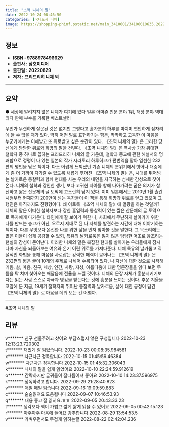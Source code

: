 ```yaml
---
title: "초역 니체의 말"
date: 2022-10-24 08:46:50
categories: [국내도서 니체]
image: https://shopping-phinf.pstatic.net/main_3410601/34106010635.20221019114804.jpg
---
```


## **정보**

- **ISBN : 9788978496629**
- **출판사 : 삼호미디어**
- **출판일 : 20220829**
- **저자 : 프리드리히 니체 외**

------



## **요약**



● 세상에 알려지지 않은 니체가 여기에 있다
일본 아마존 인문 분야 1위, 
해당 분야 역대 최다 판매 부수를 기록한 베스트셀러

무언가 뚜렷하게 잘못된 것은 없지만 그렇다고 홀가분히 하루를 마치며 편안하게 잠자리에 들 수 없을 때가 있다. 딱히 어떤 말로 표현하기는 힘든, 막막하고 고독한 이 마음을 누군가에게는 이해받고 또 위로받고 싶은 순간이 있다. 《초역 니체의 말》은 그러한 당신에게 담담한 위로와 희망의 말을 건넨다.
《초역 니체의 말》은 역사상 가장 위대한 철학자 중 하나로 꼽히는 프리드리히 니체의 글 가운데, 철학과 종교에 관한 해설서의 명쾌함으로 정평이 나 있는 일본의 작가 시라토리 하루히코가 편번역을 맡아 엄선한 232편의 명언을 담은 책이다. 다소 어렵게 느껴졌던 기존 니체의 분위기에서 벗어나 대중에게 좀 더 가까이 다가갈 수 있도록 새롭게 엮어진 《초역 니체의 말》은, 시대를 뛰어넘는 날카로운 통찰력과 함께 현대를 사는 우리의 내면을 자극하는 섬세한 감성으로 찾아온다. 니체의 철학과 강인한 생기, 보다 고귀한 자아를 향해 나아가려는 굳은 의지가 참신하고 짧은 산문체의 글 토막에 고스란히 담겨 있다. 이미 일본에서는 2010년 1월 출간 시점부터 현재까지 200만이 넘는 독자들이 이 책을 통해 희망과 위로를 얻고 있으며 그 행진은 아직까지도 진행형이다.
왜 이토록 《초역 니체의 말》에 열광을 하는 것일까? 니체의 말은 어떠한 철학자보다 강한 흡입력과 통찰력이 있는 짧은 산문체의 글 토막으로 독자에게 다가온다. 타인에게 잘 보이기 위한 나, 사회에서 무난하게 살아가기 위한 나를 만드는 충고가 아닌, 오로지 제대로 된 나 자체를 발견하는 시간에 대해 이야기하는 책이다. 다른 무엇보다 온전한 나를 위한 삶을 먼저 찾아볼 것을 말한다. 그 목소리에는 많은 이들이 쉽게 공감할 수 있되, 특유의 날카로움은 잃지 않은 담담한 어조로 읊조리는 현실의 감성이 묻어난다. 이러한 니체의 말은 복잡한 현대를 살아가는 우리들에게 잠시나마 자신을 되돌아보는 여유와 온기 어린 위로를 가져다준다.
니체 특유의 날카롭고 직설적인 화법을 통해 마음을 사로잡는 강력한 매력이 묻어나는 《초역 니체의 말》은 232편의 짧은 글이 10개의 주제로 나뉘어 수록되어 있다. 나 자신에 대한 것으로 시작해 기쁨, 삶, 마음, 친구, 세상, 인간, 사랑, 지성, 아름다움에 대한 명문장들을 읽다 보면 무릎을 탁 치며 찾아오는 깨달음에 전율을 느낄 것이다. 니체의 문장 자체가 흥분시키기보다는 읽는 사람 스스로 자극과 영감을 받는다는 것에 흥분을 느끼는 것이다. 추운 겨울을 코앞에 둔 지금, 19세기 철학자의 뛰어난 통찰력과 날카로움, 삶에 대한 긍정이 담긴 《초역 니체의 말》로 마음을 데워 보는 건 어떨까.



------

#초역 니체의 말


## **리뷰** 

  v******* 친구 선물주려고 샀어요 부담스럽지 않은 구성입니다 2022-10-23 12:13:23.720302 <br/>  t******* 재밌게 잘 읽었습니다. 2022-10-23 00:08:35.984581 <br/>  x******* 차근차근 정독합니다 2022-10-15 01:45:59.46384 <br/>  w******* 차근차근 정독합니다 2022-10-15 01:45:32.306043 <br/>  k******* 니체의 말을 쉽게 읽었어요 2022-10-10 22:24:59.912619 <br/>  o******* 간략하지만 글귀들이 잘다듬어져 좋아요 2022-10-10 14:23:37.596975 <br/>  k******* 정독하려고 합니다. 2022-09-29 21:28:40.823 <br/>  v******* 매일 매일 읽습니다 2022-09-16 19:09:59.883 <br/>  c******* 술술읽혀요 도움됩니다 2022-09-07 10:46:53.93 <br/>  q******* 내용 좋고 잘 읽혀요.ㅎㅎ 2022-09-05 20:43:33.23 <br/>  t******* 생각보다 책이 가볍고 짧게 짧게 읽을 수 있어요 2022-09-05 00:42:15.123 <br/>  r******* 아주아주 마음에 들어요 강추합니다 2022-08-29 13:54:53.5 <br/>  v******* 가벼우면서도 무겁게 읽히는글 2022-08-22 02:42:04.236 <br/>